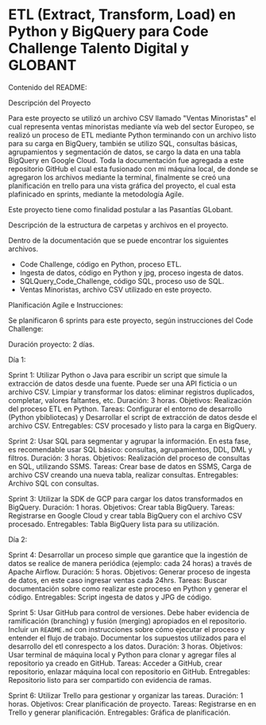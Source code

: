 # ETL (Extract, Transform, Load) en Python y BigQuery para Code Challenge Talento Digital y GLOBANT

Contenido del README:

Descripción del Proyecto

Para este proyecto se utilizó un archivo CSV llamado "Ventas Minoristas" el cual representa ventas minoristas mediante vía web del sector Europeo, se realizó un proceso de ETL mediante Python terminando con un archivo listo para su carga en BigQuery, también se utilizo SQL, consultas básicas, agrupamientos y segmentación de datos, se cargo la data en una tabla BigQuery en Google Cloud. Toda la documentación fue agregada a este repositorio GitHub el cual esta fusionado con mi máquina local, de donde se agregaron los archivos mediante la terminal, finalmente se creó una planificación en trello para una vista gráfica del proyecto, el cual esta plafinicado en sprints, mediante la metodología Agile.

Este proyecto tiene como finalidad postular a las Pasantías GLobant.

Descripción de la estructura de carpetas y archivos en el proyecto.

Dentro de la documentación que se puede encontrar los siguientes archivos.

- Code Challenge, código en Python, proceso ETL.
- Ingesta de datos, código en Python y jpg, proceso ingesta de datos.
- SQLQuery_Code_Challenge, código SQL, proceso uso de SQL.
- Ventas Minoristas, archivo CSV utilizado en este proyecto.

Planificación Agile e Instrucciones:

Se planificaron 6 sprints para este proyecto, según instrucciones del Code Challenge:

Duración proyecto: 2 días.

Día 1:

Sprint 1: Utilizar Python o Java para escribir un script que simule la extracción de datos desde una fuente. Puede ser una API ficticia o un archivo CSV. Limpiar y transformar los datos: eliminar registros duplicados, completar, valores faltantes, etc.
Duración: 3 horas.
Objetivos: Realización del proceso ETL en Python.
Tareas: Configurar el entorno de desarrollo (Python ybibliotecas) y Desarrollar el script de extracción de datos desde el archivo CSV.
Entregables: CSV procesado y listo para la carga en BigQuery.

Sprint 2: Usar SQL para segmentar y agrupar la información. En esta fase, es recomendable usar SQL básico: consultas, agrupamientos, DDL, DML y filtros.
Duración: 3 horas.
Objetivos: Realización del proceso de consultas en SQL, utilizando SSMS.
Tareas: Crear base de datos en SSMS, Carga de archivo CSV creando una nueva tabla, realizar consultas.
Entregables: Archivo SQL con consultas.

Sprint 3: Utilizar la SDK de GCP para cargar los datos transformados en BigQuery.
Duración: 1 horas.
Objetivos: Crear tabla BigQuery.
Tareas: Registrarse en Google Cloud y crear tabla BigQuery con el archivo CSV procesado. 
Entregables: Tabla BigQuery lista para su utilización.

Día 2:

Sprint 4: Desarrollar un proceso simple que garantice que la ingestión de datos se realice de manera periódica (ejemplo: cada 24 horas) a través de Apache Airflow.
Duración: 5 horas.
Objetivos: Generar proceso de ingesta de datos, en este caso ingresar ventas cada 24hrs.
Tareas: Buscar documentación sobre como realizar este proceso en Python y generar el código.
Entregables: Script ingesta de datos y JPG de código.

Sprint 5: Usar GitHub para control de versiones. Debe haber evidencia de ramificación (branching) y fusión (merging) apropiados en el repositorio. Incluir un `README.md` con instrucciones sobre cómo ejecutar el proceso y entender el flujo de trabajo. Documentar los supuestos utilizados para el desarrollo del etl conrespecto a los datos.
Duración: 3 horas.
Objetivos: Usar terminal de máquina local y Python para clonar y agregar files al repositorio ya creado en GitHub.
Tareas: Acceder a GitHub, crear repositorio, enlazar máquina local con repositorio en GitHub.
Entregables: Repositorio listo para ser compartido con evidencia de ramas.

Sprint 6: Utilizar Trello para gestionar y organizar las tareas.
Duración: 1 horas.
Objetivos: Crear planificación de proyecto.
Tareas: Registrarse en en Trello y generar planificación.
Entregables: Gráfica de planificación.
